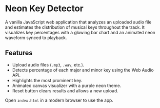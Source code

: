 # Neon Key Detector

A vanilla JavaScript web application that analyzes an uploaded audio file and estimates the distribution of musical keys throughout the track. It visualizes key percentages with a glowing bar chart and an animated neon waveform synced to playback.

## Features
- Upload audio files (`.mp3`, `.wav`, etc.).
- Detects percentage of each major and minor key using the Web Audio API.
- Highlights the most prominent key.
- Animated canvas visualizer with a purple neon theme.
- Reset button clears results and allows a new upload.

Open `index.html` in a modern browser to use the app.
